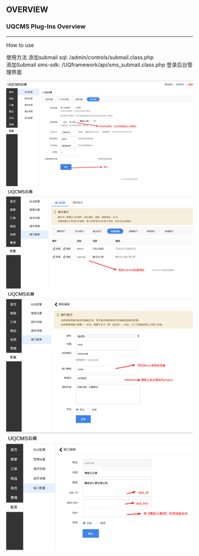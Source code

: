 ## OVERVIEW

### UQCMS Plug-Ins Overview

------

How to use

使用方法
    添加submail sql:    /admin/controls/submail.class.php          
    添加Submail sms-sdk:    /UQframework/api/sms_submail.class.php
登录后台管理界面

![Submail](./markdown/1.png)
![Submail](./markdown/2.png)
![Submail](./markdown/3.png)
![Submail](./markdown/4.png)


